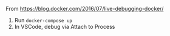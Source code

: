 From https://blog.docker.com/2016/07/live-debugging-docker/

1.  Run `docker-compose up`
2.  In VSCode, debug via Attach to Process
